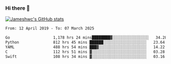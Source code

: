 ### Hi there 👋

[![Jameshwc's GitHub stats](https://github-readme-stats.vercel.app/api?username=jameshwc)](https://github.com/anuraghazra/github-readme-stats)

<!--START_SECTION:waka-->

```txt
From: 12 April 2019 - To: 07 March 2025

Go                   1,178 hrs 24 mins████████▓░░░░░░░░░░░░░░░░   34.28 %
Python               812 hrs 45 mins ██████░░░░░░░░░░░░░░░░░░░   23.64 %
YAML                 488 hrs 54 mins ███▓░░░░░░░░░░░░░░░░░░░░░   14.22 %
C                    112 hrs 51 mins ▓░░░░░░░░░░░░░░░░░░░░░░░░   03.28 %
Swift                108 hrs 34 mins ▓░░░░░░░░░░░░░░░░░░░░░░░░   03.16 %
```

<!--END_SECTION:waka-->